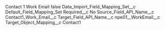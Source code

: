 <?xml version="1.0" encoding="UTF-8"?>
<CustomMetadata xmlns="http://soap.sforce.com/2006/04/metadata" xmlns:xsi="http://www.w3.org/2001/XMLSchema-instance" xmlns:xsd="http://www.w3.org/2001/XMLSchema">
    <label>Contact 1 Work Email</label>
    <protected>false</protected>
    <values>
        <field>Data_Import_Field_Mapping_Set__c</field>
        <value xsi:type="xsd:string">Default_Field_Mapping_Set</value>
    </values>
    <values>
        <field>Required__c</field>
        <value xsi:type="xsd:string">No</value>
    </values>
    <values>
        <field>Source_Field_API_Name__c</field>
        <value xsi:type="xsd:string">Contact1_Work_Email__c</value>
    </values>
    <values>
        <field>Target_Field_API_Name__c</field>
        <value xsi:type="xsd:string">npe01__WorkEmail__c</value>
    </values>
    <values>
        <field>Target_Object_Mapping__c</field>
        <value xsi:type="xsd:string">Contact1</value>
    </values>
</CustomMetadata>
